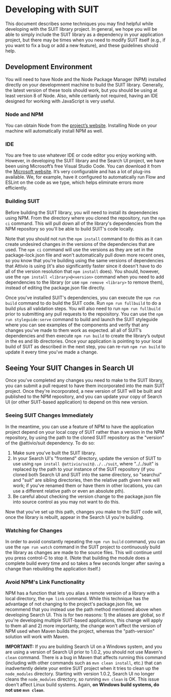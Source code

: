 # Developing with SUIT

This document describes some techniques you may find helpful while developing with the SUIT library project. In general, we hope you will be able to simply include the SUIT library as a dependency in your application project, but there may be times when you need to modify SUIT itself (e.g., if you want to fix a bug or add a new feature), and these guidelines should help.

## Development Environment

You will need to have Node and the Node Package Manager (NPM) installed directly on your developmnent machine to build the SUIT library. Generally, the latest version of these tools should work, but you should be using at least version 8 of Node. Also, while certianly not required, having an IDE designed for working with JavaScript is very useful.

### Node and NPM

You can obtain Node from the [project’s website](nodejs.org). Installing Node on your machine will automatically install NPM as well.

### IDE

You are free to use whatever IDE or code editor you enjoy working with. However, in developing the SUIT library and the Search UI project, we have been using Microsoft’s free Visual Studio Code. You can download it from the [Microsoft website](code.visualstudio.com). It’s very configurable and has a lot of plug-ins available. We, for example, have it configured to automatically run Flow and ESLint on the code as we type, which helps eliminate errors more efficiently.

### Building SUIT

Before building the SUIT library, you will need to install its dependencies using NPM. From the directory where you cloned the repository, run the `npm ci` command. This will pull down all of the library's dependencies from the NPM repository so you'll be able to build SUIT's code locally.

Note that you should not run the `npm install` command to do this as it can create undesired changes in the versions of the dependencies that are used. The `npm ci` command will use the versions as they are set in the package-lock.json file and won't automatically pull down more recent ones, so you know that you're building using the same versions of dependencies that Attivio is using (it's also significantly faster since it doesn't have to do all of the version resolution that `npm install` does). You should, however, use the `npm install <library>@<version>` command when you need to add dependencies to the library (or use `npm remove <library>` to remove them), instead of editing the package.json file directly.

Once you've installed SUIT's dependencies, you can execute the `npm run build` command to do build the SUIT code. Run `npm run fullbuild` to do a build plus all validation steps. You will also need to run `npm run fullbuild` prior to submitting any pull requests to the repoisitory. You can use the `npm run styleguide:serve` command to build and launch the SUIT styleguide where you can see examples of the components and verify that any changes you've made to them work as expected.
all all of SUIT’s dependencies and then execute `npm run build` to create the library’s output in the es and lib directories. Once your application is pointing to your local build of SUIT as described in the next step, you can re-run `npm run build` to update it every time you've made a change.

## Seeing Your SUIT Changes in Search UI

Once you've completed any changes you need to make to the SUIT library, you can submit a pull request to have them incorporated into the main SUIT project. Once they're incorporated, a new version of SUIT will be built and published to the NPM repository, and you can update your copy of Search UI (or other SUIT-based application) to depend on this new version.

### Seeing SUIT Changes Immediately

In the meantime, you can use a feature of NPM to have the application project depend on your local copy of SUIT rather than a version in the NPM repository, by using the path to the cloned SUIT repository as the "version" of the @attivio/suit dependency. To do so:
1. Make sure you've built the SUIT library.
2. In your Search UI's "frontend" directory, update the version of SUIT to use using `npm install @attivio/suit@../../suit`, where "../../suit" is replaced by the path to your instance of the SUIT repository (if you cloned both Search UI and SUIT into the same directory, so "searchui" and "suit" are sibling directories, then the relative path given here will work; if you've renamed them or have them in other locations, you can use a different relative path or even an absolute pth).
3. Be careful about checking the version change to the package.json file into source control as you may not want to do this.

Now that you've set up this path, changes you make to the SUIT code will, once the library is rebuilt, appear in the Search UI you're building.

### Watching for Changes

In order to avoid constantly repeating the `npm run build` command, you can use the `npm run watch` command in the SUIT project to continuously build the library as changes are made to the source files. This will continue until you press control-C to stop it. (Note that building the module does a complete build every time and so takes a few seconds longer after saving a change than rebuilding the application itself.)

### Avoid NPM's Link Functionality

NPM has a function that lets you alias a remote version of a library with a local directory, the `npm link` command. While this technique has the advantage of not changing to the project's package.json file, we recommend that you instead use the path method mentioned above when developing Search UI. This is for two reasons: 1) the aliases are global, so if you're developing multiple SUIT-based applications, this change will apply to them all and 2) more importanty, the change won't affect the version of NPM used when Maven builds the project, whereas the "path-version" solution will work with Maven.

**IMPORTANT:** If you are building Search UI on a Windows system, and you are using a version of Search UI prior to 1.0.2, you should not use Maven's `clean` command. There is a bug in Maven that affects running this command (including with other commands such as `mvn clean install`, etc.) that can inadvertently delete your entire SUIT project when it tries to clean up the `node_modules` directory. Starting with version 1.0.2, Search UI no longer cleans the `node_modules` directory, so running `mvn clean` is OK. This issue doen't affect Linux build systems. Again, **on Windows build systems, do not use `mvn clean`**.
